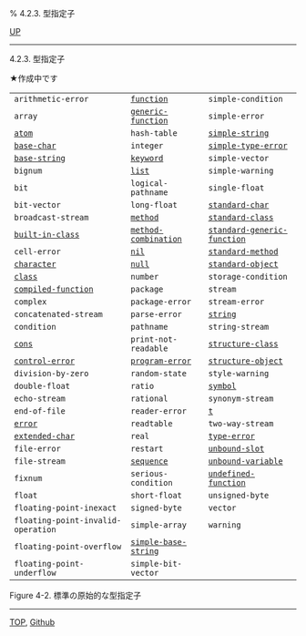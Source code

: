 % 4.2.3. 型指定子

[UP](4.2.html)  

---

4.2.3. 型指定子


★作成中です


|                           |                          |                            |
|---------------------------|--------------------------|----------------------------|
|`arithmetic-error` |[`function`](4.4.function-system-class.html) |`simple-condition`     |
|`array`               |[`generic-function`](4.4.generic-function.html)   |`simple-error`         |
|[`atom`](14.2.atom-type.html)           |`hash-table`         |[`simple-string`](16.2.simple-string.html)        |
|[`base-char`](13.2.base-char.html)           |`integer`            |[`simple-type-error`](4.4.simple-type-error.html)    |
|[`base-string`](16.2.base-string.html)         |[`keyword`](10.2.keyword.html)            |`simple-vector`        |
|`bignum`              |[`list`](14.2.list-system-class.html)  |`simple-warning`       |
|`bit` |`logical-pathname` |`single-float`         |
|`bit-vector`          |`long-float`         |[`standard-char`](13.2.standard-char.html)        |
|`broadcast-stream`    |[`method`](4.4.method.html)             |[`standard-class`](4.4.standard-class.html)       |
|[`built-in-class`](4.4.built-in-class.html) |[`method-combination`](4.4.method-combination.html) |[`standard-generic-function`](4.4.standard-generic-function.html) |
|`cell-error`          |[`nil`](4.4.nil-type.html)           |[`standard-method`](4.4.standard-method.html)      |
|[`character`](13.2.character-system-class.html) |[`null`](14.2.null-system-class.html) |[`standard-object`](4.4.standard-object.html)    |
|[`class`](4.4.class.html)               |`number`             |`storage-condition`    |
|[`compiled-function`](4.4.compiled-function.html) |`package` |`stream`               |
|`complex` |`package-error`     |`stream-error`         |
|`concatenated-stream` |`parse-error`        |[`string`](16.2.string-system-class.html)  |
|`condition`        |`pathname` |`string-stream`        |
|[`cons`](14.2.cons-system-class.html)   |`print-not-readable` |[`structure-class`](4.4.structure-class.html)      |
|[`control-error`](5.3.control-error.html)       |[`program-error`](5.3.program-error.html)      |[`structure-object`](4.4.structure-object.html)     |
|`division-by-zero`    |`random-state`       |`style-warning`        |
|`double-float`        |`ratio`              |[`symbol`](10.2.symbol.html)               |
|`echo-stream`      |`rational` |`synonym-stream`       |
|`end-of-file`         |`reader-error`       |[`t`](4.4.t-system-class.html)       |
|[`error`](9.2.error-condition.html)     |`readtable`          |`two-way-stream`       |
|[`extended-char`](13.2.extended-char.html)       |`real`               |[`type-error`](4.4.type-error.html)           |
|`file-error`          |`restart`            |[`unbound-slot`](7.7.unbound-slot.html)         |
|`file-stream`         |[`sequence`](17.3.sequence.html)           |[`unbound-variable`](10.2.unbound-variable.html)     |
|`fixnum`              |`serious-condition`  |[`undefined-function`](5.3.undefined-function.html)   |
|`float`  |`short-float`        |`unsigned-byte`        |
|`floating-point-inexact` |`signed-byte`     |`vector`               |
|`floating-point-invalid-operation` |`simple-array` |`warning`       |
|`floating-point-overflow` |[`simple-base-string`](16.2.simple-base-string.html) |                        |
|`floating-point-underflow` |`simple-bit-vector` |                        |

Figure 4-2. 標準の原始的な型指定子


---
[TOP](index.html),  [Github](https://github.com/nptcl/npt-japanese)

